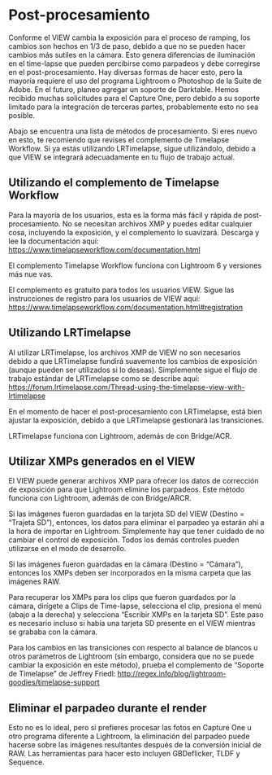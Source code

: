 # Post-procesamiento

Conforme el VIEW cambia la exposición para el proceso de ramping, los cambios son hechos en 1/3 de paso, debido a que no se pueden hacer cambios más sutiles en la cámara. Esto genera diferencias de iluminación en el time-lapse que pueden percibirse como parpadeos y debe corregirse en el post-procesamiento. Hay diversas formas de hacer esto, pero la mayoría requiere el uso del programa Lightroom o Photoshop de la Suite de Adobe. En el futuro, planeo agregar un soporte de Darktable. Hemos recibido muchas solicitudes para el Capture One, pero debido a su soporte limitado para la integración de terceras partes, probablemente esto no sea posible. 

Abajo se encuentra una lista de métodos de procesamiento. Si eres nuevo en esto, te recomiendo que revises el complemento de Timelapse Workflow. Si ya estás utilizando LRTimelapse, sigue utilizándolo, debido a que VIEW se integrará adecuadamente en tu flujo de trabajo actual.

## Utilizando el complemento de Timelapse Workflow 

Para la mayoría de los usuarios, esta es la forma más fácil y rápida de post-procesamiento. No se necesitan archivos XMP y puedes editar cualquier cosa, incluyendo la exposición, y el complemento lo suavizará. Descarga y lee la documentación aquí: <https://www.timelapseworkflow.com/documentation.html>

El complemento Timelapse Workflow funciona con Lightroom 6 y versiones más nue vas.

El complemento es gratuito para todos los usuarios VIEW. Sigue las instrucciones de registro para los usuarios de VIEW aquí:
<https://www.timelapseworkflow.com/documentation.html#registration>

## Utilizando LRTimelapse

Al utilizar LRTimelapse, los archivos XMP de VIEW no son necesarios debido a que LRTimelapse fundirá suavemente los cambios de exposición (aunque pueden ser utilizados si lo deseas). Simplemente sigue el flujo de trabajo estándar de LRTimelapse como se describe aquí:
<https://forum.lrtimelapse.com/Thread-using-the-timelapse-view-with-lrtimelapse>

En el momento de hacer el post-procesamiento con LRTimelapse, está bien ajustar la exposición, debido a que LRTimelapse gestionará las transiciones.

LRTimelapse funciona con Lightroom, además de con Bridge/ACR.

## Utilizar XMPs generados en el VIEW

El VIEW puede generar archivos XMP para ofrecer los datos de corrección de exposición para que Lightroom elimine los parpadeos. Este método funciona con Lightroom, además de con Bridge/ARCR.

Si las imágenes fueron guardadas en la tarjeta SD del VIEW (Destino = “Trajeta SD”), entonces, los datos para eliminar el parpadeo ya estarán ahí a la hora de importar en Lightroom. Simplemente hay que tener cuidado de no cambiar el control de exposición. Todos los demás controles pueden utilizarse en el modo de desarrollo.

Si las imágenes fueron guardadas en la cámara (Destino = “Cámara”), entonces los XMPs deben ser incorporados en la misma carpeta que las imágenes RAW.

Para recuperar los XMPs para los clips que fueron guardados por la cámara, dirígete a Clips de Time-lapse, selecciona el clip, presiona el menú (abajo a la derecha) y selecciona “Escribir XMPs en la tarjeta SD”. Este paso es necesario incluso si había una tarjeta SD presente en el VIEW mientras se grababa con la cámara.

Para los cambios en las transiciones con respecto al balance de blancos u otros parámetros de Lightroom (sin embargo, considera que no se puede cambiar la exposición en este método), prueba el complemento de “Soporte de Timelapse” de Jeffrey Friedl: <http://regex.info/blog/lightroom-goodies/timelapse-support>

## Eliminar el parpadeo durante el render

Esto no es lo ideal, pero si prefieres procesar las fotos en Capture One u otro programa diferente a Lightroom, la eliminación del parpadeo puede hacerse sobre las imágenes resultantes después de la conversión inicial de RAW. Las herramientas para hacer esto incluyen GBDeflicker, TLDF y Sequence. 

